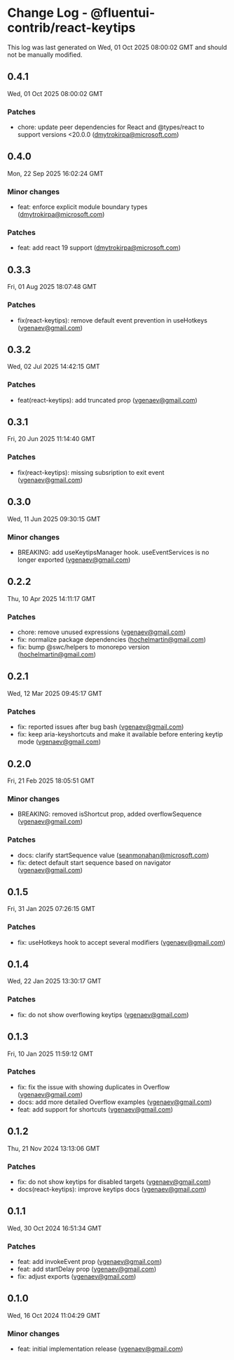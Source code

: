 # Change Log - @fluentui-contrib/react-keytips

This log was last generated on Wed, 01 Oct 2025 08:00:02 GMT and should not be manually modified.

<!-- Start content -->

## 0.4.1

Wed, 01 Oct 2025 08:00:02 GMT

### Patches

- chore: update peer dependencies for React and @types/react to support versions <20.0.0 (dmytrokirpa@microsoft.com)

## 0.4.0

Mon, 22 Sep 2025 16:02:24 GMT

### Minor changes

- feat: enforce explicit module boundary types (dmytrokirpa@microsoft.com)

### Patches

- feat: add react 19 support (dmytrokirpa@microsoft.com)

## 0.3.3

Fri, 01 Aug 2025 18:07:48 GMT

### Patches

- fix(react-keytips): remove default event prevention in useHotkeys (vgenaev@gmail.com)

## 0.3.2

Wed, 02 Jul 2025 14:42:15 GMT

### Patches

- feat(react-keytips): add truncated prop (vgenaev@gmail.com)

## 0.3.1

Fri, 20 Jun 2025 11:14:40 GMT

### Patches

- fix(react-keytips): missing subsription to exit event (vgenaev@gmail.com)

## 0.3.0

Wed, 11 Jun 2025 09:30:15 GMT

### Minor changes

- BREAKING: add useKeytipsManager hook. useEventServices is no longer exported (vgenaev@gmail.com)

## 0.2.2

Thu, 10 Apr 2025 14:11:17 GMT

### Patches

- chore: remove unused expressions (vgenaev@gmail.com)
- fix: normalize package dependencies (hochelmartin@gmail.com)
- fix: bump @swc/helpers to monorepo version (hochelmartin@gmail.com)

## 0.2.1

Wed, 12 Mar 2025 09:45:17 GMT

### Patches

- fix: reported issues after bug bash (vgenaev@gmail.com)
- fix: keep aria-keyshortcuts and make it available before entering keytip mode (vgenaev@gmail.com)

## 0.2.0

Fri, 21 Feb 2025 18:05:51 GMT

### Minor changes

- BREAKING: removed isShortcut prop, added overflowSequence (vgenaev@gmail.com)

### Patches

- docs: clarify startSequence value (seanmonahan@microsoft.com)
- fix: detect default start sequence based on navigator (vgenaev@gmail.com)

## 0.1.5

Fri, 31 Jan 2025 07:26:15 GMT

### Patches

- fix: useHotkeys hook to accept several modifiers (vgenaev@gmail.com)

## 0.1.4

Wed, 22 Jan 2025 13:30:17 GMT

### Patches

- fix: do not show overflowing keytips (vgenaev@gmail.com)

## 0.1.3

Fri, 10 Jan 2025 11:59:12 GMT

### Patches

- fix: fix the issue with showing duplicates in Overflow (vgenaev@gmail.com)
- docs: add more detailed Overflow examples (vgenaev@gmail.com)
- feat: add support for shortcuts (vgenaev@gmail.com)

## 0.1.2

Thu, 21 Nov 2024 13:13:06 GMT

### Patches

- fix: do not show keytips for disabled targets (vgenaev@gmail.com)
- docs(react-keytips): improve keytips docs (vgenaev@gmail.com)

## 0.1.1

Wed, 30 Oct 2024 16:51:34 GMT

### Patches

- feat: add invokeEvent prop (vgenaev@gmail.com)
- feat: add startDelay prop (vgenaev@gmail.com)
- fix: adjust exports (vgenaev@gmail.com)

## 0.1.0

Wed, 16 Oct 2024 11:04:29 GMT

### Minor changes

- feat: initial implementation release (vgenaev@gmail.com)
